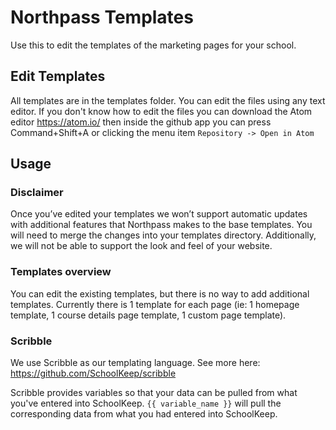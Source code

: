# Northpass Templates

Use this to edit the templates of the marketing pages for your school.

## Edit Templates

All templates are in the templates folder. You can edit the files using any text editor.
If you don't know how to edit the files you can download the Atom editor https://atom.io/
then inside the github app you can press Command+Shift+A or clicking the menu item `Repository -> Open in Atom`

## Usage

### Disclaimer

Once you’ve edited your templates we won’t support automatic updates with additional features that Northpass makes to the base templates. You will need to merge the changes into your templates directory.  Additionally, we will not be able to support the look and feel of your website.

### Templates overview

You can edit the existing templates, but there is no way to add additional
templates.  Currently there is 1 template for each page
(ie: 1 homepage template, 1 course details page template, 1 custom page template).

### Scribble

We use Scribble as our templating language.  See more here: https://github.com/SchoolKeep/scribble

Scribble provides variables so that your data can be pulled from what you've
entered into SchoolKeep.  `{{ variable_name }}` will pull the corresponding
data from what you had entered into SchoolKeep.
